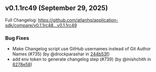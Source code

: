 ## v0.1.1rc49 (September 29, 2025)

Full Changelog: https://github.com/atlanhq/application-sdk/compare/v0.1.1rc48...v0.1.1rc49

### Bug Fixes

- Make Changelog script use GitHub usernames instead of Git Author Names (#735) (by @drockparashar in [244b53f](https://github.com/atlanhq/application-sdk/commit/244b53f))
- add env token to generate changelog step (#739) (by @inishchith in [8278e58](https://github.com/atlanhq/application-sdk/commit/8278e58))

